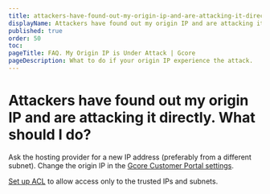 ```yaml
---
title: attackers-have-found-out-my-origin-ip-and-are-attacking-it-directly-what-should-i-do
displayName: Attackers have found out my origin IP and are attacking it directly. What should I do? directly. What should I do?
published: true
order: 50
toc:
pageTitle: FAQ. My Origin IP is Under Attack | Gcore
pageDescription: What to do if your origin IP experience the attack.
---
```

# Attackers have found out my origin IP and are attacking it directly. What should I do?

Ask the hosting provider for a new IP address (preferably from a different subnet). Change the origin IP in the <a href="https://gcore.com/docs/web-security/create-and-configure-a-protected-resource" target="_blank">Gcore Customer Portal settings</a>. 

<a href="https://gcore.com/docs/web-security/set-the-access-policy-for-a-protected-resource" target="_blank">Set up ACL</a> to allow access only to the trusted IPs and subnets.
